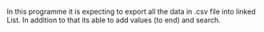 In this programme it is expecting to export all the data in .csv file into linked List.
In addition to that its able to add values (to end) and search.